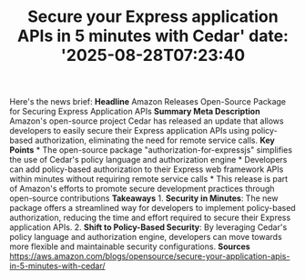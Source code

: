 ﻿---
title: "Secure your Express application APIs in 5 minutes with Cedar'
date: '2025-08-28T07:23:40"
category: "Markets"
summary: ""
slug: "secure your express application apis in 5 minutes with cedar"
source_urls:
  - "https://aws.amazon.com/blogs/opensource/secure-your-application-apis-in-5-minutes-with-cedar/"
seo:
  title: "Secure your Express application APIs in 5 minutes with Cedar | Hash n Hedge'
  description: '"
  keywords: ["news", "markets", "brief"]
---
Here's the news brief:  **Headline** Amazon Releases Open-Source Package for Securing Express Application APIs  **Summary Meta Description** Amazon's open-source project Cedar has released an update that allows developers to easily secure their Express application APIs using policy-based authorization, eliminating the need for remote service calls.  **Key Points**  * The open-source package "authorization-for-expressjs" simplifies the use of Cedar's policy language and authorization engine * Developers can add policy-based authorization to their Express web framework APIs within minutes without requiring remote service calls * This release is part of Amazon's efforts to promote secure development practices through open-source contributions  **Takeaways**  1. **Security in Minutes**: The new package offers a streamlined way for developers to implement policy-based authorization, reducing the time and effort required to secure their Express application APIs. 2. **Shift to Policy-Based Security**: By leveraging Cedar's policy language and authorization engine, developers can move towards more flexible and maintainable security configurations.  **Sources** https://aws.amazon.com/blogs/opensource/secure-your-application-apis-in-5-minutes-with-cedar/ 
